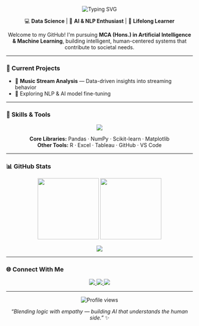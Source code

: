 <p align="center">
  <img src="https://readme-typing-svg.demolab.com?font=Fira+Code&size=28&pause=1000&color=00ffcc&width=600&lines=Hi+there%2C+I'm+Riya+Pal+%F0%9F%91%8B;MCA+Hons.+AI+%26+ML+%7C+Data+Science+%26+NLP+Enthusiast" alt="Typing SVG" />
</p>

<p align="center">
  💻 <b>Data Science</b> | 🌙 <b>AI & NLP Enthusiast</b> | 🧠 <b>Lifelong Learner</b>
</p>

<p align="center">
  Welcome to my GitHub! I'm pursuing <b>MCA (Hons.) in Artificial Intelligence & Machine Learning</b>,  
  building intelligent, human-centered systems that contribute to societal needs.
</p>

---

### 🚀 Current Projects
- 🎵 **Music Stream Analysis** — Data-driven insights into streaming behavior  
- 🧩 Exploring NLP & AI model fine-tuning  

---

### 🧠 Skills & Tools  

<p align="center">
  <img src="https://skillicons.dev/icons?i=python,html,css,git,github,r,vscode,tableau,excel" />
</p>

<p align="center">
  <b>Core Libraries:</b> Pandas · NumPy · Scikit-learn · Matplotlib  
  <br>
  <b>Other Tools:</b> R · Excel · Tableau · GitHub · VS Code
</p>

---

### 📊 GitHub Stats  

<p align="center">
  <img src="https://github-readme-stats.vercel.app/api?username=Riyapal2401&show_icons=true&theme=radical&hide_border=true" height="165">
  <img src="https://github-readme-streak-stats.herokuapp.com/?user=Riyapal2401&theme=radical&hide_border=true" height="165">
</p>

<p align="center">
  <img src="https://github-readme-stats.vercel.app/api/top-langs/?username=Riyapal2401&layout=compact&theme=radical&hide_border=true">
</p>

---

### 🌐 Connect With Me  

<p align="center">
  <a href="https://www.linkedin.com/in/riiyaaaaa2401">
    <img src="https://img.shields.io/badge/LinkedIn-0077B5?style=for-the-badge&logo=linkedin&logoColor=white" />
  </a>
  <a href="mailto:riyapal2401@gmail.com">
    <img src="https://img.shields.io/badge/Email-D14836?style=for-the-badge&logo=gmail&logoColor=white" />
  </a>
  <a href="https://github.com/Riyapal2401">
    <img src="https://img.shields.io/badge/GitHub-181717?style=for-the-badge&logo=github&logoColor=white" />
  </a>
</p>

---

<p align="center">
  <img src="https://komarev.com/ghpvc/?username=Riyapal2401&style=flat-square&color=00ffcc" alt="Profile views" />
</p>

<p align="center">
  <i>“Blending logic with empathy — building AI that understands the human side.”</i> ✨
</p>


